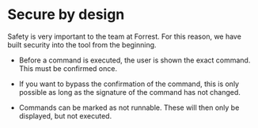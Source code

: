 # Secure by design

Safety is very important to the team at Forrest. For this reason, we have built security into the tool from the beginning.

- Before a command is executed, the user is shown the exact command. This must be confirmed once.


- If you want to bypass the confirmation of the command, this is only possible as long as the signature of the command has not changed.


- Commands can be marked as not runnable. These will then only be displayed, but not executed.
